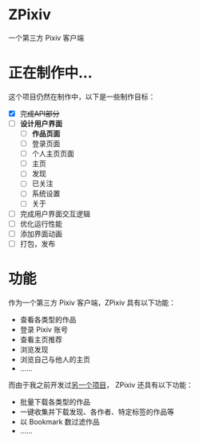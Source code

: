 # ZPixiv
一个第三方 Pixiv 客户端

# 正在制作中...
这个项目仍然在制作中，以下是一些制作目标：
- [x] ~~完成API部分~~
- [ ] __设计用户界面__
  - [ ] __作品页面__
  - [ ] 登录页面
  - [ ] 个人主页页面
  - [ ] 主页
  - [ ] 发现
  - [ ] 已关注
  - [ ] 系统设置
  - [ ] 关于
- [ ] 完成用户界面交互逻辑
- [ ] 优化运行性能
- [ ] 添加界面动画
- [ ] 打包，发布

# 功能
作为一个第三方 Pixiv 客户端，ZPixiv 具有以下功能：
- 查看各类型的作品
- 登录 Pixiv 账号
- 查看主页推荐
- 浏览发现
- 浏览自己与他人的主页
- ......

而由于我之前开发过[另一个项目](https://github.com/ZayrexDev/ACGPicDownload)，
ZPixiv 还具有以下功能：
- 批量下载各类型的作品
- 一键收集并下载发现、各作者、特定标签的作品等
- 以 Bookmark 数过滤作品
- ......
